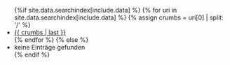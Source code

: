 <ul>
{%if site.data.searchindex[include.data] %}
    {% for uri in site.data.searchindex[include.data] %}
        {% assign crumbs = uri[0] | split: '/' %}
        <li><a href="{{ uri[0] }}">{{ crumbs | last }}</a></li>
    {% endfor %}
{% else %}
    <li>keine Einträge gefunden</li>
{% endif %}
</tbody>
</ul>
